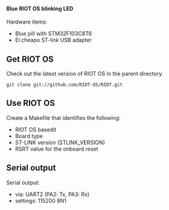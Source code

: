 #### Blue RIOT OS blinking LED

Hardware items:
- Blue pill with STM32F103C8T6
- El cheapo ST-link USB adapter

## Get RIOT OS

Check out the latest version of RIOT OS in the parent directory.

```git clone git://github.com/RIOT-OS/RIOT.git```

## Use RIOT OS
Create a Makefile that identifies the following:
- RIOT OS basedit
- Board type
- ST-LINK version (STLINK_VERSION)
- RSRT value for the onboard reset

## Serial output

Serial output: 
- via: UART2 (PA2: Tx, PA3: Rx)
- settings: 115200 8N1

